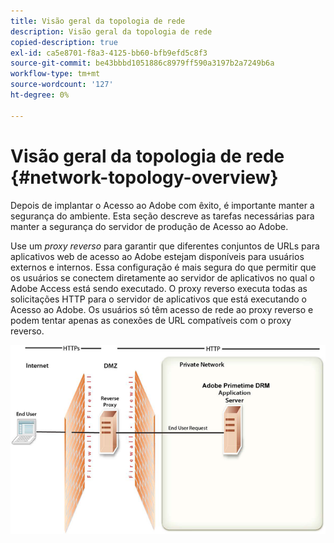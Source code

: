 ```yaml
---
title: Visão geral da topologia de rede
description: Visão geral da topologia de rede
copied-description: true
exl-id: ca5e8701-f8a3-4125-bb60-bfb9efd5c8f3
source-git-commit: be43bbbd1051886c8979ff590a3197b2a7249b6a
workflow-type: tm+mt
source-wordcount: '127'
ht-degree: 0%

---
```


# Visão geral da topologia de rede {#network-topology-overview}

Depois de implantar o Acesso ao Adobe com êxito, é importante manter a segurança do ambiente. Esta seção descreve as tarefas necessárias para manter a segurança do servidor de produção de Acesso ao Adobe.

Use um *proxy reverso* para garantir que diferentes conjuntos de URLs para aplicativos web de acesso ao Adobe estejam disponíveis para usuários externos e internos. Essa configuração é mais segura do que permitir que os usuários se conectem diretamente ao servidor de aplicativos no qual o Adobe Access está sendo executado. O proxy reverso executa todas as solicitações HTTP para o servidor de aplicativos que está executando o Acesso ao Adobe. Os usuários só têm acesso de rede ao proxy reverso e podem tentar apenas as conexões de URL compatíveis com o proxy reverso.

<!--<a id="fig-frx-dcg-44"></a>-->

![](assets/AdobeAccess_4_SecureDeployment_web.png)
